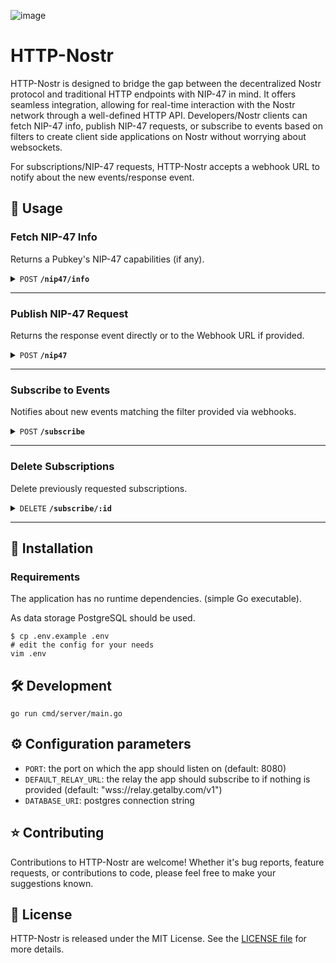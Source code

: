 ![image](https://github.com/getAlby/http-nostr/assets/64399555/81516030-b3dd-44ab-be4f-5a5edf5dfcdd)

# HTTP-Nostr

HTTP-Nostr is designed to bridge the gap between the decentralized Nostr protocol and traditional HTTP endpoints with NIP-47 in mind. It offers seamless integration, allowing for real-time interaction with the Nostr network through a well-defined HTTP API. Developers/Nostr clients can fetch NIP-47 info, publish NIP-47 requests, or subscribe to events based on filters to create client side applications on Nostr without worrying about websockets.

For subscriptions/NIP-47 requests, HTTP-Nostr accepts a webhook URL to notify about the new events/response event.

<!-- ## 🛝 Try it out

Endpoints:  -->

## 🤙 Usage

### Fetch NIP-47 Info

Returns a Pubkey's NIP-47 capabilities (if any).

<details>
<summary>
<code>POST</code> <code><b>/nip47/info</b></code>
</summary>

#### Request Body

> | name      |  type     | data type               | description                                                           |
> |-----------|-----------|-------------------------|-----------------------------------------------------------------------|
> | relayUrl  |  optional | string           | If no relay is provided, it uses the default relay (wss://relay.getalby.com/v1)  |
> | walletPubkey  |  required | string   | Pubkey of the NIP-47 Wallet Provider  |

#### Response

> ```json
> {
>   "id": "a16ye1391c22xx........xxxxx",
>   "pubkey": "a16y69effexxxx........xxxxx",
>   "created_at": 1708336682,
>   "kind": 13194,
>   "tags": [],
>   "content": "pay_invoice,pay_keysend,get_balance,get_info,make_invoice,lookup_invoice,list_transactions",
>   "sig": <signature>
> }
>```
</details>

------------------------------------------------------------------------------------------

### Publish NIP-47 Request

Returns the response event directly or to the Webhook URL if provided.

<details>
<summary>
<code>POST</code> <code><b>/nip47</b></code>
</summary>

#### Request Body

> | name      |  type     | data type               | description                                                           |
> |-----------|-----------|-------------------------|-----------------------------------------------------------------------|
> | relayUrl  |  optional | string           | If no relay is provided, it uses the default relay (wss://relay.getalby.com/v1)  |
> | webhookUrl  |  optional | string         | Webhook URL to publish the response event, returns the event directly if not provided  |
> | walletPubkey  |  required | string   | Pubkey of the NIP-47 Wallet Provider  |
> | event  |  required | JSON object ([nostr.Event](https://pkg.go.dev/github.com/nbd-wtf/go-nostr@v0.25.7#Event))  | **Signed** request event  |


#### Response (with webhook)

> "webhook received"

#### Response (without webhook)

> ```json
> {
>   "id": "a16ycf4a01bcxx........xxxxx",
>   "pubkey": "a16y69effexxxx........xxxxx",
>   "created_at": 1709033612,
>   "kind": 23195,
>   "tags": [
>       [
>           "p",
>           "f490f5xxxxx........xxxxx"
>       ],
>       [
>           "e",
>           "a41aefxxxxx........xxxxx"
>       ]
>   ],
>   "content": <encrypted content>,
>   "sig": <signature>
> }
>```
</details>

------------------------------------------------------------------------------------------

### Subscribe to Events

Notifies about new events matching the filter provided via webhooks.

<details>
<summary>
<code>POST</code> <code><b>/subscribe</b></code>
</summary>

#### Request Body

> | name      |  type     | data type               | description                                                           |
> |-----------|-----------|-------------------------|-----------------------------------------------------------------------|
> | relayUrl  |  optional | string           | If no relay is provided, it uses the default relay  |
> | webhookUrl  |  required | string         | Webhook URL to publish events |
> | filter  |  required | JSON object ([nostr.Filter](https://pkg.go.dev/github.com/nbd-wtf/go-nostr@v0.25.7#Filter)) | Filters to subscribe to |


#### Response

> ```json
> {
>   "subscription_id": 1,
>   "webhookUrl": "https://your.webhook.url"
> }
>```
</details>

------------------------------------------------------------------------------------------

### Delete Subscriptions

Delete previously requested subscriptions.

<details>
<summary>
<code>DELETE</code> <code><b>/subscribe/:id</b></code>
</summary>

#### Parameter

> | name      |  type     | data type               | description                                                           |
> |-----------|-----------|-------------------------|-----------------------------------------------------------------------|
> | id  |  required | string           | ID received on subscribing to a relay  |


#### Response

> ```json
> "subscription x stopped"
>```
</details>

------------------------------------------------------------------------------------------

## 🚀 Installation

### Requirements

The application has no runtime dependencies. (simple Go executable).

As data storage PostgreSQL should be used.

    $ cp .env.example .env
    # edit the config for your needs
    vim .env

## 🛠️ Development

`go run cmd/server/main.go`

## ⚙️ Configuration parameters

- `PORT`: the port on which the app should listen on (default: 8080)
- `DEFAULT_RELAY_URL`: the relay the app should subscribe to if nothing is provided (default: "wss://relay.getalby.com/v1")
- `DATABASE_URI`: postgres connection string

## ⭐ Contributing

Contributions to HTTP-Nostr are welcome! Whether it's bug reports, feature requests, or contributions to code, please feel free to make your suggestions known.

## 📄 License

HTTP-Nostr is released under the MIT License. See the [LICENSE file](./LICENSE) for more details.
